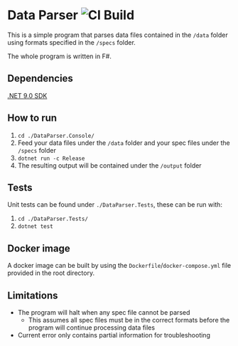 # Data Parser ![CI Build](https://github.com/rexcfnghk/data-parser/actions/workflows/dotnet.yml/badge.svg)

This is a simple program that parses data files contained in the `/data` folder using formats specified in the `/specs` folder.

The whole program is written in F#.

## Dependencies

[.NET 9.0 SDK](https://dotnet.microsoft.com/en-us/download/visual-studio-sdks)

## How to run

1. `cd ./DataParser.Console/`
2. Feed your data files under the `/data` folder and your spec files under the `/specs` folder
3. `dotnet run -c Release`
4. The resulting output will be contained under the `/output` folder

## Tests

Unit tests can be found under `./DataParser.Tests`, these can be run with:

1. `cd ./DataParser.Tests/`
2. `dotnet test`

## Docker image

A docker image can be built by using the `Dockerfile`/`docker-compose.yml` file provided in the root directory.

## Limitations

- The program will halt when any spec file cannot be parsed
  - This assumes all spec files must be in the correct formats before the program will continue processing data files
- Current error only contains partial information for troubleshooting
